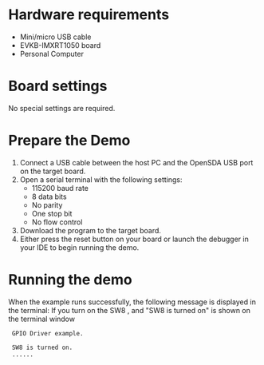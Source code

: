 Hardware requirements
=====================
- Mini/micro USB cable
- EVKB-IMXRT1050 board
- Personal Computer

Board settings
============
No special settings are required.

Prepare the Demo
===============
1.  Connect a USB cable between the host PC and the OpenSDA USB port on the target board. 
2.  Open a serial terminal with the following settings:
    - 115200 baud rate
    - 8 data bits
    - No parity
    - One stop bit
    - No flow control
3.  Download the program to the target board.
4.  Either press the reset button on your board or launch the debugger in your IDE to begin running the demo.

Running the demo
================
When the example runs successfully, the following message is displayed in the terminal:
If you turn on the SW8 , and "SW8 is turned on" is shown on the terminal window

~~~~~~~~~~~~~~~~~~~~~~~~~~~~~~~~~~~
 GPIO Driver example.

 SW8 is turned on.
 ......
~~~~~~~~~~~~~~~~~~~~~~~~~~~~~~~~~~~


